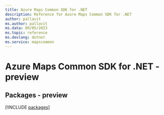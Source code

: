 ```yaml
---
title: Azure Maps Common SDK for .NET
description: Reference for Azure Maps Common SDK for .NET
author: pallavit
ms.author: pallavit
ms.data: 09/05/2023
ms.topic: reference
ms.devlang: dotnet
ms.service: mapscommon
---
```

# Azure Maps Common SDK for .NET - preview
## Packages - preview
[!INCLUDE [packages](maps-common-index.md)]